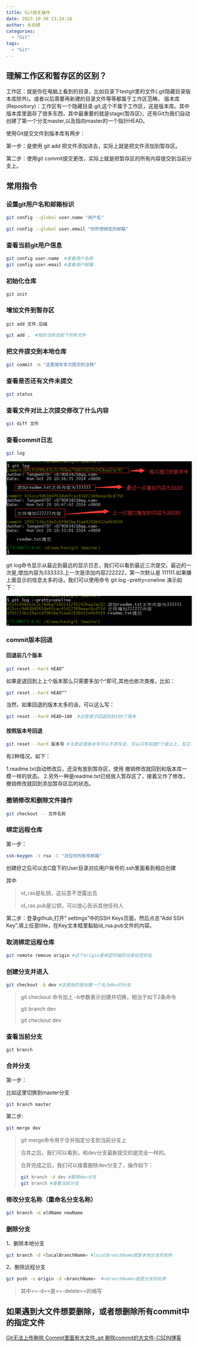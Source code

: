 ```yaml
---
title: Git相关操作
date: 2023-10-30 13:24:18
author: 长白崎
categories:
  - "Git"
tags:
  - "Git"
---
```








## 理解工作区和暂存区的区别？



工作区：就是你在电脑上看到的目录，比如目录下testgit里的文件(.git隐藏目录版本库除外)。或者以后需要再新建的目录文件等等都属于工作区范畴。
版本库(Repository)：工作区有一个隐藏目录.git,这个不属于工作区，这是版本库。其中版本库里面存了很多东西，其中最重要的就是stage(暂存区)，还有Git为我们自动创建了第一个分支master,以及指向master的一个指针HEAD。

使用Git提交文件到版本库有两步：

第一步：是使用 git add 把文件添加进去，实际上就是把文件添加到暂存区。

第二步：使用git commit提交更改，实际上就是把暂存区的所有内容提交到当前分支上。







## 常用指令

### 设置git用户名和邮箱标识

```sh
git config --global user.name "用户名"
```

```sh
git config --global user.email "你所想绑定的邮箱"
```



### 查看当前git用户信息 

```sh
git config user.name  #查看用户名称 
git config user.email #查看用户邮箱
```





### 初始化仓库

```shell
git init
```

### 增加文件到暂存区

```shell
git add 文件.后缀
```

```sh
git add .  #指的当前目前下所有文件
```



### 把文件提交到本地仓库

```sh
git commit -m "这里填写本次提交的注释"
```





### 查看是否还有文件未提交

```sh
git status
```





### 查看文件对比上次提交修改了什么内容

```sh
git diff 文件
```





### 查看commit日志

```sh
git log
```

![v2-a1ac2eeac5fb8539577344d1e04f25d0_720w](./Git相关操作/images/v2-a1ac2eeac5fb8539577344d1e04f25d0_720w-1706023490308-26.png)



git log命令显示从最近到最远的显示日志，我们可以看到最近三次提交，最近的一次是,增加内容为333333.上一次是添加内容222222，第一次默认是 111111.如果嫌上面显示的信息太多的话，我们可以使用命令 git log –pretty=oneline 演示如下：



![v2-3ad25c769207ede4169452b6724b4324_720w](./Git相关操作/images/v2-3ad25c769207ede4169452b6724b4324_720w-1706023483783-24.png)



### commit版本回退

#### 回退前几个版本

```sh
git reset --hard HEAD^
```

如果是退回到上上个版本那么只需要多加个^即可,其他也依次类推，比如：

```sh
git reset --hard HEAD^^
```

当然，如果回退的版本太多的话，可以这么写：

```sh
git reset --hard HEAD~100  #这里表示回退到前100个版本
```



#### 按照版本号回退

```sh
git reset --hard 版本号 #注意这里版本号可以不用写全，可以只写前面7个或以上，反正不会和其他版本产生歧义就行
```

有2种情况，如下：

1.readme.txt自动修改后，还没有放到暂存区，使用 撤销修改就回到和版本库一模一样的状态。
2.另外一种是readme.txt已经放入暂存区了，接着又作了修改，撤销修改就回到添加暂存区后的状态。



### 撤销修改和删除文件操作

```sh
git checkout -- 文件名称
```



### 绑定远程仓库

第一步：

``` sh
ssh-keygen -t rsa -C "对应你的账号邮箱"
```

创建好之后可以去C盘下的User目录对应用户账号的.ssh里面看到相应创建

其中

> id_ras是私钥，这玩意不泄露出去
>
> id_ras.pub是公钥，可以放心告诉其他任何人

第二步：登录github,打开” settings”中的SSH Keys页面，然后点击“Add SSH Key”,填上任意title，在Key文本框里黏贴id_rsa.pub文件的内容。





### 取消绑定远程仓库

```sh
git remote remove origin #这个origin是绑定时候的仓库标签别名
```



### 创建分支并进入

```sh
git checkout -b dev #这里指的是创建一个名为dev的分支
```

> git checkout 命令加上 –b参数表示创建并切换，相当于如下2条命令
>
> git branch dev
>
> git checkout dev



### 查看当前分支

```
git branch
```







### 合并分支

第一步：

比如这里切换到master分支

```sh
git branch master
```

第二步:

```sh
git merge dev
```

> git merge命令用于合并指定分支到当前分支上
>
> 合并之后，我们可以看到，和dev分支最新提交的是完全一样的。
>
> 合并完成之后，我们可以接着删除dev分支了，操作如下：
>
> ```sh
> git branch -d dev #删除dev分支
> git branch #查看当前分支
> ```
>
> 

### 修改分支名称（重命名分支名称）

```sh
git branch -m oldName newName
```





### 删除分支

1、删除本地分支

```sh
git branch -d <localBranchName> #localBranchName就是本地分支的名称
```



2、删除远程分支

```sh
git push -u origin -d <branchName>  #<branchName>就是分支的名称
```

> 其中==-d==是==-delete==的缩写



## 如果遇到大文件想要删除，或者想删除所有commit中的指定文件

[Git无法上传删除 Commit里面有大文件_git 删除commit的大文件-CSDN博客](https://blog.csdn.net/LoveFHM/article/details/131563696)
